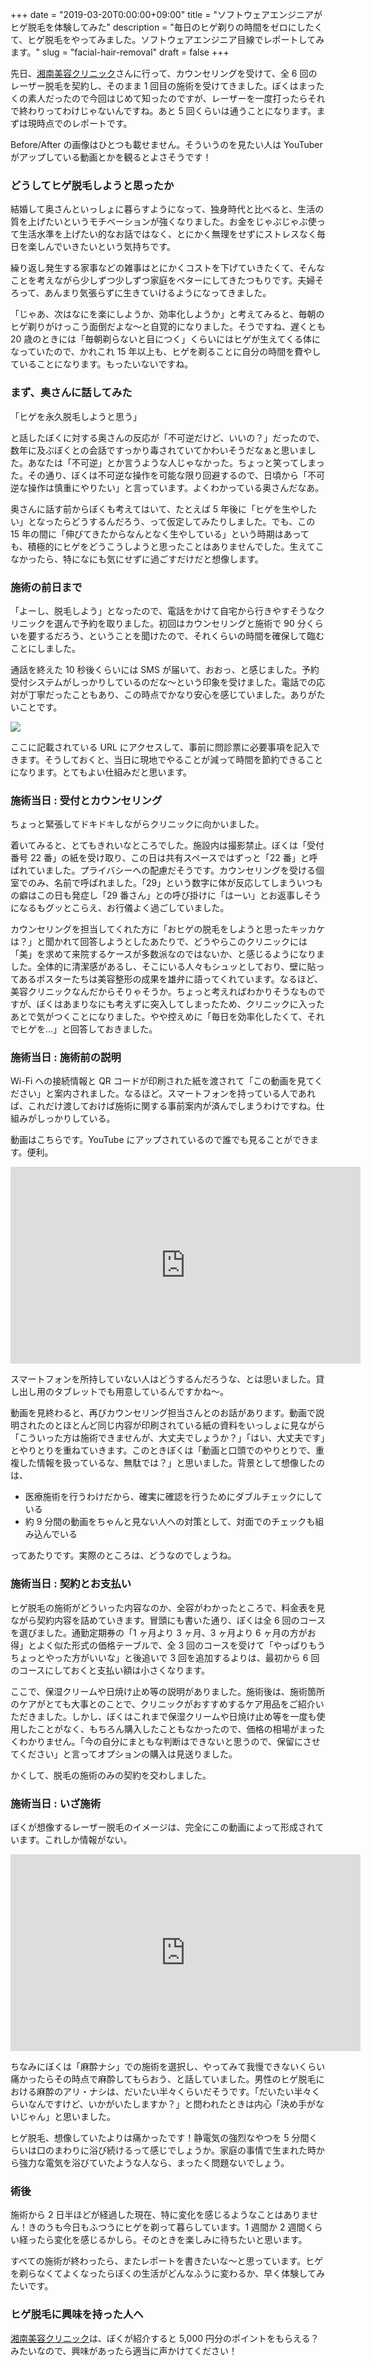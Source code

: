 +++
date = "2019-03-20T0:00:00+09:00"
title = "ソフトウェアエンジニアがヒゲ脱毛を体験してみた"
description = "毎日のヒゲ剃りの時間をゼロにしたくて、ヒゲ脱毛をやってみました。ソフトウェアエンジニア目線でレポートしてみます。"
slug = "facial-hair-removal"
draft = false
+++

先日、<a href="https://www.sbc-skincare.com/" title="美容皮膚科（美容医療・美肌治療）なら湘南美容クリニック">湘南美容クリニック</a>さんに行って、カウンセリングを受けて、全 6 回のレーザー脱毛を契約し、そのまま 1 回目の施術を受けてきました。ぼくはまったくの素人だったので今回はじめて知ったのですが、レーザーを一度打ったらそれで終わりってわけじゃないんですね。あと 5 回くらいは通うことになります。まずは現時点でのレポートです。

Before/After の画像はひとつも載せません。そういうのを見たい人は YouTuber がアップしている動画とかを観るとよさそうです！

### どうしてヒゲ脱毛しようと思ったか

結婚して奥さんといっしょに暮らすようになって、独身時代と比べると、生活の質を上げたいというモチベーションが強くなりました。お金をじゃぶじゃぶ使って生活水準を上げたい的なお話ではなく、とにかく無理をせずにストレスなく毎日を楽しんでいきたいという気持ちです。

繰り返し発生する家事などの雑事はとにかくコストを下げていきたくて、そんなことを考えながら少しずつ少しずつ家庭をベターにしてきたつもりです。夫婦そろって、あんまり気張らずに生きていけるようになってきました。

「じゃあ、次はなにを楽にしようか、効率化しようか」と考えてみると、毎朝のヒゲ剃りがけっこう面倒だよな〜と自覚的になりました。そうですね、遅くとも 20 歳のときには「毎朝剃らないと目につく」くらいにはヒゲが生えてくる体になっていたので、かれこれ 15 年以上も、ヒゲを剃ることに自分の時間を費やしていることになります。もったいないですね。

### まず、奥さんに話してみた

「ヒゲを永久脱毛しようと思う」

と話したぼくに対する奥さんの反応が「不可逆だけど、いいの？」だったので、数年に及ぶぼくとの会話ですっかり毒されていてかわいそうだなぁと思いました。あなたは「不可逆」とか言うような人じゃなかった。ちょっと笑ってしまった。その通り、ぼくは不可逆な操作を可能な限り回避するので、日頃から「不可逆な操作は慎重にやりたい」と言っています。よくわかっている奥さんだなあ。

奥さんに話す前からぼくも考えてはいて、たとえば 5 年後に「ヒゲを生やしたい」となったらどうするんだろう、って仮定してみたりしました。でも、この 15 年の間に「伸びてきたからなんとなく生やしている」という時期はあっても、積極的にヒゲをどうこうしようと思ったことはありませんでした。生えてこなかったら、特になにも気にせずに過ごすだけだと想像します。

### 施術の前日まで

「よーし、脱毛しよう」となったので、電話をかけて自宅から行きやすそうなクリニックを選んで予約を取りました。初回はカウンセリングと施術で 90 分くらいを要するだろう、ということを聞けたので、それくらいの時間を確保して臨むことにしました。

通話を終えた 10 秒後くらいには SMS が届いて、おおっ、と感じました。予約受付システムがしっかりしているのだな〜という印象を受けました。電話での応対が丁寧だったこともあり、この時点でかなり安心を感じていました。ありがたいことです。

<img src="/post/2019/03/20/sms.png">

ここに記載されている URL にアクセスして、事前に問診票に必要事項を記入できます。そうしておくと、当日に現地でやることが減って時間を節約できることになります。とてもよい仕組みだと思います。

### 施術当日 : 受付とカウンセリング

ちょっと緊張してドキドキしながらクリニックに向かいました。

着いてみると、とてもきれいなところでした。施設内は撮影禁止。ぼくは「受付番号 22 番」の紙を受け取り、この日は共有スペースではずっと「22 番」と呼ばれていました。プライバシーへの配慮だそうです。カウンセリングを受ける個室でのみ、名前で呼ばれました。「29」という数字に体が反応してしまういつもの癖はこの日も発症し「29 番さん」との呼び掛けに「はーい」とお返事しそうになるもグッとこらえ、お行儀よく過ごしていました。

カウンセリングを担当してくれた方に「おヒゲの脱毛をしようと思ったキッカケは？」と聞かれて回答しようとしたあたりで、どうやらこのクリニックには「美」を求めて来院するケースが多数派なのではないか、と感じるようになりました。全体的に清潔感があるし、そこにいる人々もシュッとしており、壁に貼ってあるポスターたちは美容整形の成果を雄弁に語ってくれています。なるほど、美容クリニックなんだからそりゃそうか。ちょっと考えればわかりそうなものですが、ぼくはあまりなにも考えずに突入してしまったため、クリニックに入ったあとで気がつくことになりました。やや控えめに「毎日を効率化したくて、それでヒゲを…」と回答しておきました。

### 施術当日 : 施術前の説明

Wi-Fi への接続情報と QR コードが印刷された紙を渡されて「この動画を見てください」と案内されました。なるほど。スマートフォンを持っている人であれば、これだけ渡しておけば施術に関する事前案内が済んでしまうわけですね。仕組みがしっかりしている。

動画はこちらです。YouTube にアップされているので誰でも見ることができます。便利。

<iframe width="560" height="315" src="https://www.youtube.com/embed/2jwnNNkdij8" frameborder="0" allow="accelerometer; autoplay; encrypted-media; gyroscope; picture-in-picture" allowfullscreen></iframe>

スマートフォンを所持していない人はどうするんだろうな、とは思いました。貸し出し用のタブレットでも用意しているんですかね〜。

動画を見終わると、再びカウンセリング担当さんとのお話があります。動画で説明されたのとほとんど同じ内容が印刷されている紙の資料をいっしょに見ながら「こういった方は施術できませんが、大丈夫でしょうか？」「はい、大丈夫です」とやりとりを重ねていきます。このときぼくは「動画と口頭でのやりとりで、重複した情報を扱っているな、無駄では？」と思いました。背景として想像したのは、

- 医療施術を行うわけだから、確実に確認を行うためにダブルチェックにしている
- 約 9 分間の動画をちゃんと見ない人への対策として、対面でのチェックも組み込んでいる

ってあたりです。実際のところは、どうなのでしょうね。

### 施術当日 : 契約とお支払い

ヒゲ脱毛の施術がどういった内容なのか、全容がわかったところで、料金表を見ながら契約内容を詰めていきます。冒頭にも書いた通り、ぼくは全 6 回のコースを選びました。通勤定期券の「1 ヶ月より 3 ヶ月、3 ヶ月より 6 ヶ月の方がお得」とよく似た形式の価格テーブルで、全 3 回のコースを受けて「やっぱりもうちょっとやった方がいいな」と後追いで 3 回を追加するよりは、最初から 6 回のコースにしておくと支払い額は小さくなります。

ここで、保湿クリームや日焼け止め等の説明がありました。施術後は、施術箇所のケアがとても大事とのことで、クリニックがおすすめするケア用品をご紹介いただきました。しかし、ぼくはこれまで保湿クリームや日焼け止め等を一度も使用したことがなく、もちろん購入したこともなかったので、価格の相場がまったくわかりません。「今の自分にまともな判断はできないと思うので、保留にさせてください」と言ってオプションの購入は見送りました。

かくして、脱毛の施術のみの契約を交わしました。

### 施術当日 : いざ施術

ぼくが想像するレーザー脱毛のイメージは、完全にこの動画によって形成されています。これしか情報がない。

<iframe width="560" height="315" src="https://www.youtube.com/embed/ewQeocPtWuE" frameborder="0" allow="accelerometer; autoplay; encrypted-media; gyroscope; picture-in-picture" allowfullscreen></iframe>

ちなみにぼくは「麻酔ナシ」での施術を選択し、やってみて我慢できないくらい痛かったらその時点で麻酔してもらおう、と話していました。男性のヒゲ脱毛における麻酔のアリ・ナシは、だいたい半々くらいだそうです。「だいたい半々くらいなんですけど、いかがいたしますか？」と問われたときは内心「決め手がないじゃん」と思いました。

ヒゲ脱毛、想像していたよりは痛かったです！静電気の強烈なやつを 5 分間くらいは口のまわりに浴び続けるって感じでしょうか。家庭の事情で生まれた時から強力な電気を浴びていたような人なら、まったく問題ないでしょう。

### 術後

施術から 2 日半ほどが経過した現在、特に変化を感じるようなことはありません！きのうも今日もふつうにヒゲを剃って暮らしています。1 週間か 2 週間くらい経ったら変化を感じるかしら。そのときを楽しみに待ちたいと思います。

すべての施術が終わったら、またレポートを書きたいな〜と思っています。ヒゲを剃らなくてよくなったらぼくの生活がどんなふうに変わるか、早く体験してみたいです。

### ヒゲ脱毛に興味を持った人へ

<a href="https://www.sbc-skincare.com/" title="美容皮膚科（美容医療・美肌治療）なら湘南美容クリニック">湘南美容クリニック</a>は、ぼくが紹介すると 5,000 円分のポイントをもらえる？みたいなので、興味があったら適当に声かけてください！
